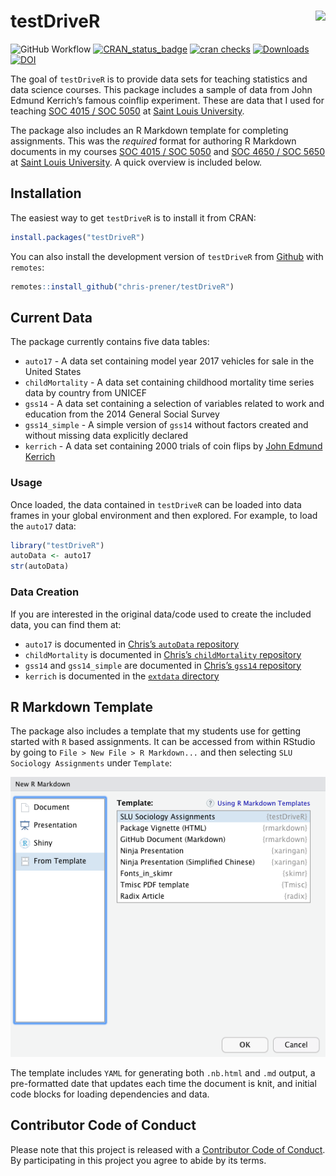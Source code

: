 
<!-- README.md is generated from README.Rmd. Please edit that file -->

# testDriveR <img src="man/figures/logo.png" align="right" />

![GitHub
Workflow](https://github.com/chris-prener/testDriveR/actions/workflows/R-CMD-check.yaml/badge.svg)
[![CRAN_status_badge](https://www.r-pkg.org/badges/version/testDriveR)](https://cran.r-project.org/package=testDriveR)
[![cran
checks](https://cranchecks.info/badges/worst/testDriveR)](https://cran.r-project.org/web/checks/check_results_testDriveR.html)
[![Downloads](https://cranlogs.r-pkg.org/badges/testDriveR?color=brightgreen)](https://www.r-pkg.org/pkg/testDriveR)
[![DOI](https://zenodo.org/badge/95270521.svg)](https://zenodo.org/badge/latestdoi/95270521)

The goal of `testDriveR` is to provide data sets for teaching statistics
and data science courses. This package includes a sample of data from
John Edmund Kerrich’s famous coinflip experiment. These are data that I
used for teaching [SOC 4015 / SOC 5050](https://slu-soc5050.github.io)
at [Saint Louis University](https://www.slu.edu).

The package also includes an R Markdown template for completing
assignments. This was the *required* format for authoring R Markdown
documents in my courses [SOC 4015 / SOC
5050](https://slu-soc5050.github.io) and [SOC 4650 / SOC
5650](https://slu-soc5650.github.io) at [Saint Louis
University](https://www.slu.edu). A quick overview is included below.

## Installation

The easiest way to get `testDriveR` is to install it from CRAN:

``` r
install.packages("testDriveR")
```

You can also install the development version of `testDriveR` from
[Github](https://github.com/chris-prener/testDriveR) with `remotes`:

``` r
remotes::install_github("chris-prener/testDriveR")
```

## Current Data

The package currently contains five data tables:

-   `auto17` - A data set containing model year 2017 vehicles for sale
    in the United States
-   `childMortality` - A data set containing childhood mortality time
    series data by country from UNICEF
-   `gss14` - A data set containing a selection of variables related to
    work and education from the 2014 General Social Survey
-   `gss14_simple` - A simple version of `gss14` without factors created
    and without missing data explicitly declared
-   `kerrich` - A data set containing 2000 trials of coin flips by [John
    Edmund Kerrich](https://en.wikipedia.org/wiki/John_Edmund_Kerrich)

### Usage

Once loaded, the data contained in `testDriveR` can be loaded into data
frames in your global environment and then explored. For example, to
load the `auto17` data:

``` r
library("testDriveR")
autoData <- auto17
str(autoData)
```

### Data Creation

If you are interested in the original data/code used to create the
included data, you can find them at:

-   `auto17` is documented in [Chris’s `autoData`
    repository](https://github.com/chris-prener/autoData)
-   `childMortality` is documented in [Chris’s `childMortality`
    repository](https://github.com/chris-prener/childMortality)
-   `gss14` and `gss14_simple` are documented in [Chris’s `gss14`
    repository](https://github.com/chris-prener/gss14)
-   `kerrich` is documented in the [`extdata`
    directory](/inst/extdata/kerrich.R)

## R Markdown Template

The package also includes a template that my students use for getting
started with `R` based assignments. It can be accessed from within
RStudio by going to `File > New File > R Markdown...` and then selecting
`SLU Sociology Assignments` under `Template`:

![](man/figures/template.png)

The template includes `YAML` for generating both `.nb.html` and `.md`
output, a pre-formatted date that updates each time the document is
knit, and initial code blocks for loading dependencies and data.

## Contributor Code of Conduct

Please note that this project is released with a [Contributor Code of
Conduct](https://chris-prener.github.io/testDriveR/CODE_OF_CONDUCT.html).
By participating in this project you agree to abide by its terms.
